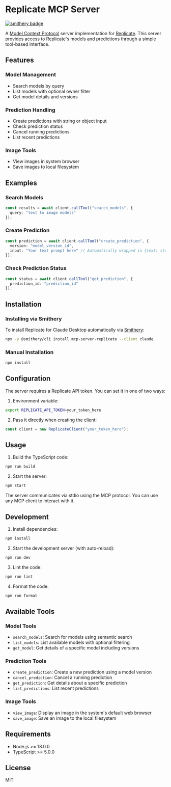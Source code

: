 # Replicate MCP Server
[![smithery badge](https://smithery.ai/badge/mcp-server-replicate)](https://smithery.ai/server/mcp-server-replicate)

A [Model Context Protocol](https://github.com/mcp-sdk/mcp) server implementation for [Replicate](https://replicate.com). This server provides access to Replicate's models and predictions through a simple tool-based interface.

## Features

### Model Management
- Search models by query
- List models with optional owner filter
- Get model details and versions

### Prediction Handling
- Create predictions with string or object input
- Check prediction status
- Cancel running predictions
- List recent predictions

### Image Tools
- View images in system browser
- Save images to local filesystem

## Examples

### Search Models
```typescript
const results = await client.callTool("search_models", {
  query: "text to image models"
});
```

### Create Prediction
```typescript
const prediction = await client.callTool("create_prediction", {
  version: "model_version_id",
  input: "Your text prompt here" // Automatically wrapped in {text: string}
});
```

### Check Prediction Status
```typescript
const status = await client.callTool("get_prediction", {
  prediction_id: "prediction_id"
});
```

## Installation

### Installing via Smithery

To install Replicate for Claude Desktop automatically via [Smithery](https://smithery.ai/server/mcp-server-replicate):

```bash
npx -y @smithery/cli install mcp-server-replicate --client claude
```

### Manual Installation

```bash
npm install
```

## Configuration

The server requires a Replicate API token. You can set it in one of two ways:

1. Environment variable:
```bash
export REPLICATE_API_TOKEN=your_token_here
```

2. Pass it directly when creating the client:
```typescript
const client = new ReplicateClient("your_token_here");
```

## Usage

1. Build the TypeScript code:
```bash
npm run build
```

2. Start the server:
```bash
npm start
```

The server communicates via stdio using the MCP protocol. You can use any MCP client to interact with it.

## Development

1. Install dependencies:
```bash
npm install
```

2. Start the development server (with auto-reload):
```bash
npm run dev
```

3. Lint the code:
```bash
npm run lint
```

4. Format the code:
```bash
npm run format
```

## Available Tools

### Model Tools
- `search_models`: Search for models using semantic search
- `list_models`: List available models with optional filtering
- `get_model`: Get details of a specific model including versions

### Prediction Tools
- `create_prediction`: Create a new prediction using a model version
- `cancel_prediction`: Cancel a running prediction
- `get_prediction`: Get details about a specific prediction
- `list_predictions`: List recent predictions

### Image Tools
- `view_image`: Display an image in the system's default web browser
- `save_image`: Save an image to the local filesystem

## Requirements

- Node.js >= 18.0.0
- TypeScript >= 5.0.0

## License

MIT
